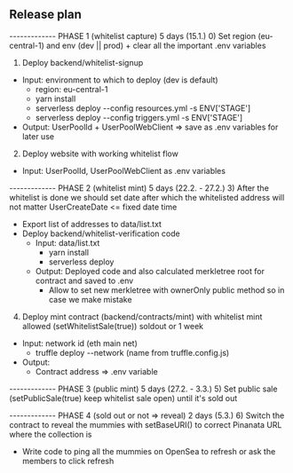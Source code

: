 
## Release plan

------------- PHASE 1 (whitelist capture) 5 days (15.1.)
0) Set region (eu-central-1) and env (dev || prod) + clear all the important .env variables
1) Deploy backend/whitelist-signup
  - Input: environment to which to deploy (dev is default)
      - region: eu-central-1
      - yarn install
      - serverless deploy --config resources.yml -s ENV['STAGE']
      - serverless deploy --config triggers.yml -s ENV['STAGE']
  - Output: UserPoolId + UserPoolWebClient => save as .env variables for later use
2) Deploy website with working whitelist flow
  - Input: UserPoolId, UserPoolWebClient as .env variables

------------- PHASE 2 (whitelist mint) 5 days (22.2. - 27.2.)
3) After the whitelist is done we should set date after which the whitelisted address will not matter UserCreateDate <= fixed date time
  - Export list of addresses to data/list.txt
  - Deploy backend/whitelist-verification code
      - Input: data/list.txt
          - yarn install
          - serverless deploy
      - Output: Deployed code and also calculated merkletree root for contract and saved to .env
          - Allow to set new merkletree with ownerOnly public method so in case we make mistake
4) Deploy mint contract (backend/contracts/mint) with whitelist mint allowed (setWhitelistSale(true)) soldout or 1 week
  - Input: network id (eth main net)
      - truffle deploy --network (name from truffle.config.js)
  - Output:
      - Contract address => .env variable

------------- PHASE 3 (public mint) 5 days (27.2. - 3.3.)
5) Set public sale (setPublicSale(true) keep whitelist sale open) until it's sold out

------------- PHASE 4 (sold out or not => reveal) 2 days (5.3.)
6) Switch the contract to reveal the mummies with setBaseURI() to correct Pinanata URL where the collection is
  - Write code to ping all the mummies on OpenSea to refresh or ask the members to click refresh
